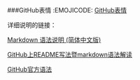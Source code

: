 
###GitHub表情
:EMOJICODE:
[GitHub表情](http://www.emoji-cheat-sheet.com/)

详细说明的链接：

[Markdown 语法说明 (简体中文版)](http://wowubuntu.com/markdown/)

[GitHub上README写法暨markdown语法解读](http://www.tuicool.com/articles/zIJrEjn)

[GitHub官方语法](https://help.github.com/categories/writing-on-github/)

